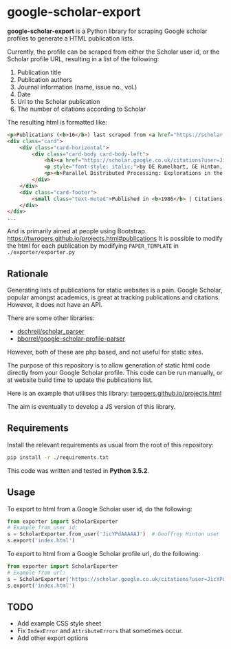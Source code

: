 # google-scholar-export
**google-scholar-export** is a Python library for scraping Google scholar profiles to generate a HTML publication lists.

Currently, the profile can be scraped from either the Scholar user id, or the Scholar profile URL, resulting in a list
of the following:

1. Publication title
2. Publication authors
3. Journal information (name, issue no., vol.)
4. Date
5. Url to the Scholar publication
6. The number of citations according to Scholar

The resulting html is formatted like:
```html
<p>Publications (<b>16</b>) last scraped from <a href="https://scholar.google.co.uk/citations?user=JicYPdAAAAAJ&hl=en">Google Scholar</a> on <b>2019-08-09</b>.</p>
<div class="card">
    <div class="card-horizontal">
        <div class="card-body card-body-left">
            <h4><a href="https://scholar.google.co.uk/citations?user=JicYPdAAAAAJ&hl=en#d=gs_md_cita-d&u=%2Fcitations%3Fview_op%3Dview_citation%26hl%3Den%26oe%3DASCII%26user%3DJicYPdAAAAAJ%26citation_for_view%3DJicYPdAAAAAJ%3AGFxP56DSvIMC">Learning internal representations by error-propagation</a></h4>
            <p style="font-style: italic;">by DE Rumelhart, GE Hinton, RJ Williams</p>
            <p><b>Parallel Distributed Processing: Explorations in the Microstructure of …</b></p>
        </div>
    </div>
    <div class="card-footer">
        <small class="text-muted">Published in <b>1986</b> | Citations: <b>62219</b></small>
    </div>
</div>
...
```
And is primarily aimed at people using Bootstrap.
https://twrogers.github.io/projects.html#publications
It is possible to modify the html for each publication by modifying `PAPER_TEMPLATE` in `./exporter/exporter.py`

## Rationale
Generating lists of publications for static websites is a pain. Google Scholar, popular amongst academics, is great at
tracking publications and citations. However, it does not have an API.

There are some other libraries:
* [dschreij/scholar_parser](https://github.com/dschreij/scholar_parser)
* [bborrel/google-scholar-profile-parser](https://github.com/bborrel/google-scholar-profile-parser#project-rationale)

However, both of these are php based, and not useful for static sites.

The purpose of this repository is to allow generation of static html code directly from your Google Scholar profile.
This code can be run manually, or at website build time to update the publications list.

Here is an example that utilises this library:
[twrogers.github.io/projects.html](https://twrogers.github.io/projects.html#publications)

The aim is eventually to develop a JS version of this library.

## Requirements
Install the relevant requirements as usual from the root of this repository:

```bash
pip install -r ./requirements.txt
```
This code was written and tested in **Python 3.5.2**.

## Usage
To export to html from a Google Scholar user id, do the following:

```python
from exporter import ScholarExporter
# Example from user id:
s = ScholarExporter.from_user('JicYPdAAAAAJ')  # Geoffrey Hinton user
s.export('index.html')
```

To export to html from a Google Scholar profile url, do the following:

```python
from exporter import ScholarExporter
# Example from url:
s = ScholarExporter('https://scholar.google.co.uk/citations?user=JicYPdAAAAAJ&hl=en')  # Geoffrey Hinton url
s.export('index.html')
```
## TODO
* Add example CSS style sheet
* Fix `IndexError` and `AttributeErrors` that sometimes occur.
* Add other export options

